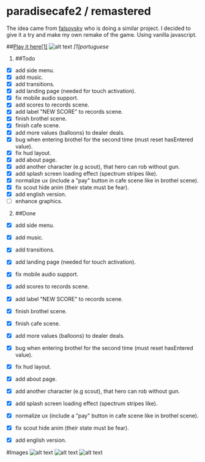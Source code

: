 # paradisecafe2 / remastered
The idea came from [falsovsky](https://github.com/falsovsky/paradise.js) who is doing a similar project. I decided to give it a try and make my own remake of the game.
Using vanilla javascript.

##[Play it here[1]](http://brunoperry.net/games/paradisecafe2/)
![alt text](http://brunoperry.net/games/paradisecafe2/media/images/thumb00.png "hero image")
*[1]portuguese*

1. ##Todo
  * [x] add side menu.
  * [x] add music.
  * [x] add transitions.
  * [x] add landing page (needed for touch activation).
  * [x] fix mobile audio support.
  * [x] add scores to records scene.
  * [x] add label "NEW SCORE" to records scene.
  * [x] finish brothel scene.
  * [x] finish cafe scene.
  * [x] add more values (balloons) to dealer deals.
  * [x] bug when entering brothel for the second time (must reset hasEntered value).
  * [x] fix hud layout.
  * [x] add about page.
  * [x] add another character (e.g scout), that hero can rob without gun.
  * [x] add splash screen loading effect (spectrum stripes like).
  * [x] normalize ux (include a "pay" button in cafe scene like in brothel scene).
  * [x] fix scout hide anim (their state must be fear).
  * [x] add english version.
  * [ ] enhance graphics.

2. ##Done
  * [x] add side menu.
  * [x] add music.
  * [x] add transitions.
  * [x] add landing page (needed for touch activation).
  * [x] fix mobile audio support.
  * [x] add scores to records scene.
  * [x] add label "NEW SCORE" to records scene.
  * [x] finish brothel scene.
  * [x] finish cafe scene.
  * [x] add more values (balloons) to dealer deals.
  * [x] bug when entering brothel for the second time (must reset hasEntered value).
  * [x] fix hud layout.
  * [x] add about page.
  * [x] add another character (e.g scout), that hero can rob without gun.
  * [x] add splash screen loading effect (spectrum stripes like).
  * [x] normalize ux (include a "pay" button in cafe scene like in brothel scene).
  * [x] fix scout hide anim (their state must be fear).
  * [x] add english version.


#Images
![alt text](http://brunoperry.net/games/paradisecafe2/media/images/thumb01.png "thumb01")
![alt text](http://brunoperry.net/games/paradisecafe2/media/images/thumb02.png "thumb02")
![alt text](http://brunoperry.net/games/paradisecafe2/media/images/thumb03.png "thumb03")
